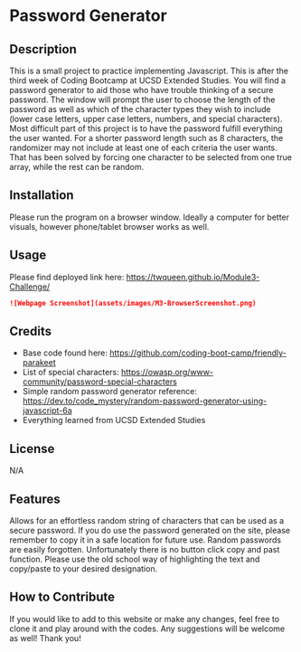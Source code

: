 # Password Generator

## Description
This is a small project to practice implementing Javascript. This is after the third week of Coding Bootcamp at UCSD Extended Studies. You will find a password generator to aid those who have trouble thinking of a secure password. The window will prompt the user to choose the length of the password as well as which of the character types they wish to include (lower case letters, upper case letters, numbers, and special characters).
Most difficult part of this project is to have the password fulfill everything the user wanted. For a shorter password length such as 8 characters, the randomizer may not include at least one of each criteria the user wants. That has been solved by forcing one character to be selected from one true array, while the rest can be random.

## Installation
Please run the program on a browser window. Ideally a computer for better visuals, however phone/tablet browser works as well.

## Usage
Please find deployed link here:
https://twqueen.github.io/Module3-Challenge/

```md
![Webpage Screenshot](assets/images/M3-BrowserScreenshot.png)
```
## Credits
* Base code found here: https://github.com/coding-boot-camp/friendly-parakeet
* List of special characters: https://owasp.org/www-community/password-special-characters
* Simple random password generator reference: https://dev.to/code_mystery/random-password-generator-using-javascript-6a
* Everything learned from UCSD Extended Studies

## License
N/A

## Features
Allows for an effortless random string of characters that can be used as a secure password. If you do use the password generated on the site, please remember to copy it in a safe location for future use. Random passwords are easily forgotten. Unfortunately there is no button click copy and past function. Please use the old school way of highlighting the text and copy/paste to your desired designation.

## How to Contribute
If you would like to add to this website or make any changes, feel free to clone it and play around with the codes. Any suggestions will be welcome as well! Thank you!
